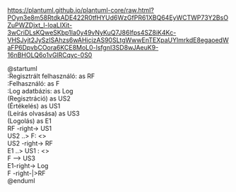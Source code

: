 https://plantuml.github.io/plantuml-core/raw.html?POyn3e8m58RtdkADE422R0tfHYUd6WzGfPR61XBQ64EyWCTWP73Y2BsOZuPWZDjxt_l-loaLIXit-3wCriDLsKQweSKbp1Ia0y49vNyKuQ7J86lfps4SZ8iK4Kc-VHSJvjt2JySzISAhzs6wAHicjzAS90SLtgWwwEnTEXpaUYlmrkdE8egaoedWaFP6DpvbCOora6KCE8MoL0-lsfgnI3SD8wJAeuK9-16nBHOLQ6o1vGlRCqyc-0S0

@startuml  
:Regisztrált felhasználó: as RF  
:Felhasználó: as F  
:Log adatbázis: as Log  
(Regisztráció) as US2  
(Értékelés) as US1  
(Leírás olvasása) as US3  
(Logolás) as E1  
RF -right-> US1  
US2 ..> F: <<extend>>  
US2 -right-> RF   
E1 ..> US1 : <<extend>>  
F --> US3  
E1-right-> Log  
F -right-|>RF  
@enduml
